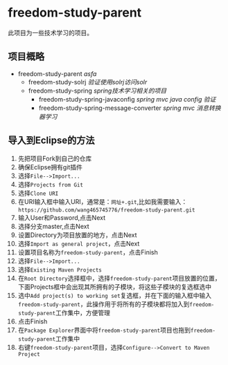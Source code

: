 # freedom-study-parent
此项目为一些技术学习的项目。

## 项目概略
* freedom-study-parent *asfa*
	* freedom-study-solrj *验证使用solrj访问solr*
	* freedom-study-spring *spring技术学习相关的项目*
		* freedom-study-spring-javaconfig *spring mvc java config 验证*
		* freedom-study-spring-message-converter *spring mvc 消息转换器学习*
		
## 导入到Eclipse的方法
1. 先把项目Fork到自己的仓库
2. 确保Eclipse拥有git插件
3. 选择`File-->Import...`
4. 选择`Projects from Git`
5. 选择`Clone URI`
6. 在URI输入框中输入URI，通常是：`网址+.git`,比如我需要输入：`https://github.com/wang465745776/freedom-study-parent.git`
7. 输入User和Password,点击Next
8. 选择分支master,点击Next
9. 设置Directory为项目放置的地方，点击Next
10. 选择`Import as general project`，点击Next
11. 设置项目名称为`freedom-study-parent`，点击Finish
12. 选择`File-->Import...`
13. 选择`Existing Maven Projects`
14. 在`Root Directory`选择框中，选择`freedom-study-parent`项目放置的位置，下面Projects框中会出现其所拥有的子模块，将这些子模块的复选框选中
15. 选中`Add project(s) to working set`复选框，并在下面的输入框中输入`freedom-study-parent`，此操作用于将所有的子模块都将加入到`freedom-study-parent`工作集中，方便管理
16. 点击Finish
17. 在`Package Explorer`界面中将`freedom-study-parent`项目也拖到`freedom-study-parent`工作集中
18. 右键`freedom-study-parent`项目，选择`Configure-->Convert to Maven Project`
